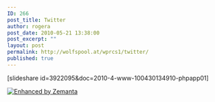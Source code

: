 ```yaml
---
ID: 266
post_title: Twitter
author: rogera
post_date: 2010-05-21 13:38:00
post_excerpt: ""
layout: post
permalink: http://wolfspool.at/wprcs1/twitter/
published: true
---
```

[slideshare id=3922095&amp;doc=2010-4-www-100430134910-phpapp01]
<div class="zemanta-pixie"><a class="zemanta-pixie-a" title="Enhanced by Zemanta" href="http://www.zemanta.com/"><img class="zemanta-pixie-img" src="http://img.zemanta.com/zemified_a.png?x-id=930edaee-4015-4439-96fa-296642d78245" alt="Enhanced by Zemanta" /></a></div>